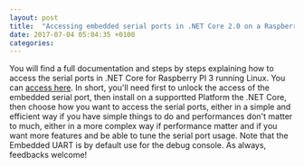 ```yaml
---
layout: post
title:  "Accessing embedded serial ports in .NET Core 2.0 on a Raspberry PI 3 running Linux"
date: 2017-07-04 05:04:35 +0100
categories: 
---
```

You will find a full documentation and steps by steps explaining how to access the serial ports in .NET Core for Raspberry PI 3 running Linux. You can [access here](https://github.com/Ellerbach/serialapp). In short, you'll need first to unlock the access of the embedded serial port, then install on a supportted Platform the .NET Core, then choose how you want to access the serial ports, either in a simple and efficient way if you have simple things to do and performances don't matter to much, either in a more complex way if performance matter and if you want more features and be able to tune the serial port usage. Note that the Embedded UART is by default use for the debug console. As always, feedbacks welcome!